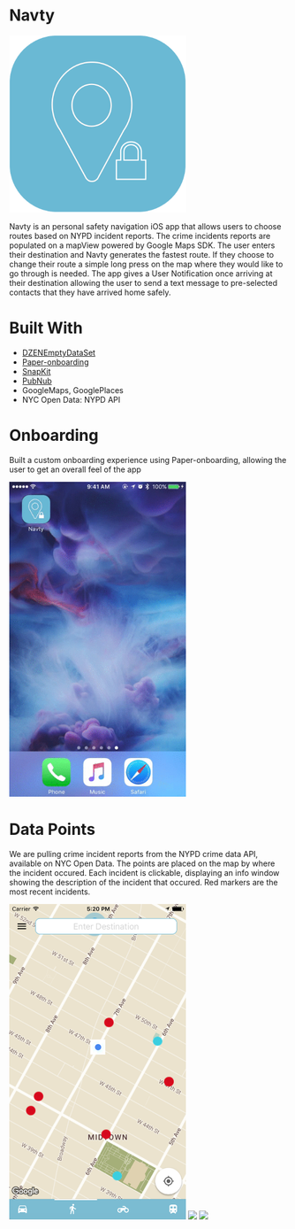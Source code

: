 # Navty

<img src="https://github.com/C4Q/AC3.2-Navty/blob/master/Final_Navty_Logo.png?raw=true" width="320" />

Navty is an personal safety navigation iOS app that allows users to choose routes based on NYPD incident reports. The crime incidents reports are populated on a mapView powered by Google Maps SDK. The user enters their destination and Navty generates the fastest route. If they choose to change their route a simple long press on the map where they would like to go through is needed. The app gives a User Notification once arriving at their destination allowing the user to send a text message to pre-selected contacts that they have arrived home safely. 

# Built With
- [DZENEmptyDataSet](https://github.com/dzenbot/DZNEmptyDataSet)
- [Paper-onboarding](https://github.com/Ramotion/paper-onboarding)
- [SnapKit](http://snapkit.io/)
- [PubNub](https://www.pubnub.com/)
- GoogleMaps, GooglePlaces
- NYC Open Data: NYPD API 

# Onboarding

Built a custom onboarding experience using Paper-onboarding, allowing the user to get an overall feel of the app 

<img src="https://github.com/C4Q/AC3.2-Navty/blob/master/Navty/Demo/Navty_Onboarding_Demo.gif?raw=true" width="320" />

# Data Points

We are pulling crime incident reports from the NYPD crime data API, available on NYC Open Data. The points are placed on the map by where the incident occured. Each incident is clickable, displaying an info window showing the description of the incident that occured. Red markers are the most recent incidents. 

<img src="https://github.com/C4Q/AC3.2-Navty/blob/master/Navty/Demo/Screen%20Shot%202017-03-23%20at%205.20.38%20PM.png?raw=true" width="320" />

<img src="https://github.com/C4Q/AC3.2-Navty/blob/master/Navty/Demo/Navty_Navigating_Demo.gif?raw=true" width="320" />

<img src="https://github.com/C4Q/AC3.2-Navty/blob/master/Navty/Demo/Navty_Tracking_Video.gif?raw=true" width="320" />
